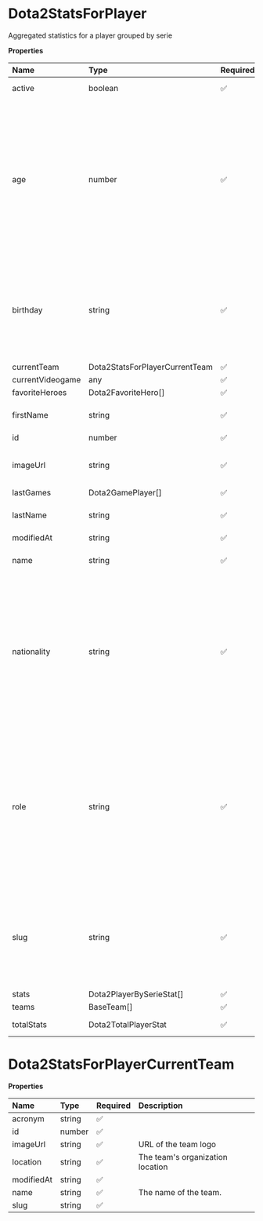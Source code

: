 # Dota2StatsForPlayer

Aggregated statistics for a player grouped by serie

**Properties**

| Name             | Type                           | Required | Description                                                                                                                                                                                                                                    |
| :--------------- | :----------------------------- | :------- | :--------------------------------------------------------------------------------------------------------------------------------------------------------------------------------------------------------------------------------------------- |
| active           | boolean                        | ✅       | Whether player is active                                                                                                                                                                                                                       |
| age              | number                         | ✅       | Age of the player, `null` if unknown. When `birthday` is `null`, `age` is an approxiamation. Read more about [players' age](/docs/about-players-age) <br/>**Note**: This field is only present for users running the Historical plan or above. |
| birthday         | string                         | ✅       | Birth day of the player, `YYYY-MM-DD` format. `null` if unknown. <br/>**Note**: This field is only present for users running the Historical plan or above.                                                                                     |
| currentTeam      | Dota2StatsForPlayerCurrentTeam | ✅       |                                                                                                                                                                                                                                                |
| currentVideogame | any                            | ✅       |                                                                                                                                                                                                                                                |
| favoriteHeroes   | Dota2FavoriteHero[]            | ✅       |                                                                                                                                                                                                                                                |
| firstName        | string                         | ✅       | First name of the player. `null` if unknown                                                                                                                                                                                                    |
| id               | number                         | ✅       | ID of the player                                                                                                                                                                                                                               |
| imageUrl         | string                         | ✅       | URL to the photo of the player. `null` if not available.                                                                                                                                                                                       |
| lastGames        | Dota2GamePlayer[]              | ✅       |                                                                                                                                                                                                                                                |
| lastName         | string                         | ✅       | Last name of the player. `null` if unknown                                                                                                                                                                                                     |
| modifiedAt       | string                         | ✅       |                                                                                                                                                                                                                                                |
| name             | string                         | ✅       | Professional name of the player                                                                                                                                                                                                                |
| nationality      | string                         | ✅       | Country code matching the nationality of the player according to the ISO 3166-1 standard (Alpha-2 code). <br/>In addition to the standard, the `XK` code is used for Kosovo. <br/>`null` if unknown                                            |
| role             | string                         | ✅       | Role/position of the player. Field value varies depending on the video game.`null` if unknown. <br/>**Note**: role is only available for DotA 2, League of Legends, and Overwatch players. <br/>`null` for other video games.                  |
| slug             | string                         | ✅       | Unique, human-readable identifier for the player. <br/>`id` and `slug` can be used interchangeably throughout the API.                                                                                                                         |
| stats            | Dota2PlayerBySerieStat[]       | ✅       |                                                                                                                                                                                                                                                |
| teams            | BaseTeam[]                     | ✅       |                                                                                                                                                                                                                                                |
| totalStats       | Dota2TotalPlayerStat           | ✅       | Total Player's statistics                                                                                                                                                                                                                      |

# Dota2StatsForPlayerCurrentTeam

**Properties**

| Name       | Type   | Required | Description                      |
| :--------- | :----- | :------- | :------------------------------- |
| acronym    | string | ✅       |                                  |
| id         | number | ✅       |                                  |
| imageUrl   | string | ✅       | URL of the team logo             |
| location   | string | ✅       | The team's organization location |
| modifiedAt | string | ✅       |                                  |
| name       | string | ✅       | The name of the team.            |
| slug       | string | ✅       |                                  |
